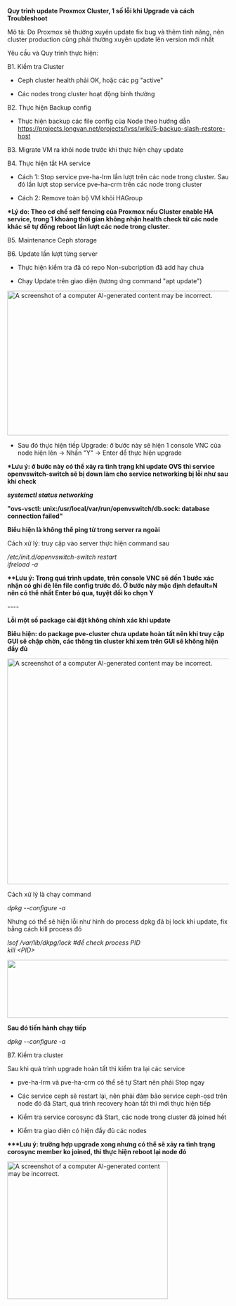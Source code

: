**Quy trình update Proxmox Cluster, 1 số lỗi khi Upgrade và cách
Troubleshoot**

Mô tả: Do Proxmox sẽ thường xuyên update fix bug và thêm tính năng, nên
cluster production cũng phải thường xuyên update lên version mới nhất

Yêu cầu và Quy trình thực hiện:

B1. Kiểm tra Cluster

- Ceph cluster health phải OK, hoặc các pg "active"

- Các nodes trong cluster hoạt động bình thường

B2. Thực hiện Backup config

- Thực hiện backup các file config của Node theo hướng dẫn
  <https://projects.longvan.net/projects/lvss/wiki/5-backup-slash-restore-host>

B3. Migrate VM ra khỏi node trước khi thực hiện chạy update

B4. Thực hiện tắt HA service

- Cách 1: Stop service pve-ha-lrm lần lượt trên các node trong cluster.
  Sau đó lần lượt stop service pve-ha-crm trên các node trong cluster

- Cách 2: Remove toàn bộ VM khỏi HAGroup

**\*Lý do: Theo cơ chế self fencing của Proxmox nếu Cluster enable HA
service, trong 1 khoảng thời gian không nhận health check từ các node
khác sẽ tự đồng reboot lần lượt các node trong cluster.**

B5. Maintenance Ceph storage

B6. Update lần lượt từng server

- Thực hiện kiểm tra đã có repo Non-subcription đã add hay chưa

- Chạy Update trên giao diện (tương ứng command "apt update")

<img
src="C:\Users\NGUYEN THANH TAM\my-docs\Proxmox VE\images/media/image1.png"
style="width:6.5in;height:3.43194in"
alt="A screenshot of a computer AI-generated content may be incorrect." />

- Sau đó thực hiện tiếp Upgrade: ở bước này sẽ hiện 1 console VNC của
  node hiện lên -\> Nhấn "Y" -\> Enter để thực hiện upgrade

**\*Lưu ý: ở bước này có thể xảy ra tình trạng khi update OVS thì
service openvswitch-switch sẽ bị down làm cho service networking bị lỗi
như sau khi check**

***systemctl status networking***

**"ovs-vsctl: unix:/usr/local/var/run/openvswitch/db.sock: database
connection failed"**

**Biểu hiện là không thể ping từ trong server ra ngoài**

Cách xử lý: truy cập vào server thực hiện command sau

*/etc/init.d/openvswitch-switch restart*  
*ifreload -a*

**\*\*Lưu ý: Trong quá trình update, trên console VNC sẽ đến 1 bước xác
nhận có ghi đè lên file config trước đó. Ở bước này mặc định default=N
nên có thể nhất Enter bỏ qua, tuyệt đối ko chọn Y**

**----**

**Lỗi một số package cài đặt không chính xác khi update**

**Biêu hiện: do package pve-cluster chưa update hoàn tất nên khi truy
cập GUI sẽ chập chờn, các thông tin cluster khi xem trên GUI sẽ không
hiện đầy đủ**

<img
src="C:\Users\NGUYEN THANH TAM\my-docs\Proxmox VE\images/media/image2.png"
style="width:6.5in;height:5.35278in"
alt="A screenshot of a computer AI-generated content may be incorrect." />

Cách xử lý là chạy command

*dpkg --configure -a*

Nhưng có thể sẽ hiện lỗi như hình do process dpkg đã bị lock khi update,
fix bằng cách kill process đó

*lsof /var/lib/dkpg/lock \#để check process PID*  
*kill \<PID\>*

<img
src="C:\Users\NGUYEN THANH TAM\my-docs\Proxmox VE\images/media/image3.png"
style="width:6.5in;height:1.37153in" />

**Sau đó tiến hành chạy tiếp**

*dpkg --configure -a*

B7. Kiểm tra cluster

Sau khi quá trình upgrade hoàn tất thì kiểm tra lại các service

- pve-ha-lrm và pve-ha-crm có thể sẽ tự Start nên phải Stop ngay

- Các service ceph sẽ restart lại, nên phải đảm bảo service ceph-osd
  trên node đó đã Start, quá trình recovery hoàn tất thì mới thực hiện
  tiếp

- Kiểm tra service corosync đã Start, các node trong cluster đã joined
  hết

- Kiểm tra giao diện có hiện đầy đủ các nodes

**\*\*\*Lưu ý: trường hợp upgrade xong nhưng có thể sẽ xảy ra tình trạng
corosync member ko joined, thì thực hiện reboot lại node đó**

<img
src="C:\Users\NGUYEN THANH TAM\my-docs\Proxmox VE\images/media/image4.png"
style="width:3.80208in;height:3.26042in"
alt="A screenshot of a computer AI-generated content may be incorrect." />

